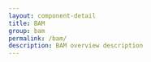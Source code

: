 ```yaml
---
layout: component-detail
title: BAM
group: bam
permalink: /bam/
description: BAM overview description
---
```

